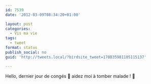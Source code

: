 ```yaml
---
id: 7539
date: '2012-03-09T08:34:20+01:00'

layout: post
categories:
  - Vis ma vie
tags:
  - tweet
format: status
publish_social: no
guid: 'http://tweets.local/?birdsite_tweet=178035981105115137'

---
```


Hello, dernier jour de congés 🙁 aidez moi à tomber malade ! 🙂